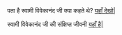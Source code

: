 ﻿पता है स्वामी विवेकानंद जी क्या कहते थे? [यहाँ देखो|](teachings-of-swami-vivekananda/quotes.md)

स्वामी विवेकानंद जी की संक्षिप्त जीवनी [यहाँ है|](Introduction-of-Swami-vivekananda/introduction.md)
